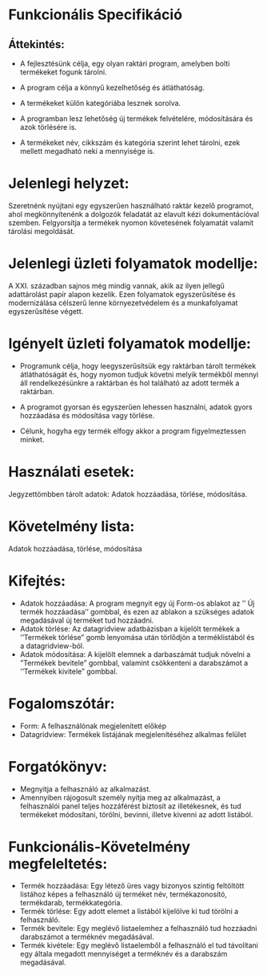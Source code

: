# Funkcionális Specifikáció

## Áttekintés:
- A fejlesztésünk célja, egy olyan raktári program, amelyben bolti termékeket fogunk tárolni.

- A program célja a könnyű kezelhetőség és átláthatóság.

- A termékeket külön kategóriába lesznek sorolva.

- A programban lesz lehetőség új termékek felvételére, módosítására és azok törlésére is.

- A termékeket név, cikkszám és kategória szerint lehet tárolni, ezek mellett megadható neki a mennyisége is.

# Jelenlegi helyzet:
Szeretnénk nyújtani egy egyszerűen használható raktár kezelő programot, ahol megkönnyítenénk a dolgozók feladatát az elavult kézi dokumentációval szemben. Felgyorsítja a termékek nyomon követesének folyamatát valamit tárolási megoldását. 

# Jelenlegi üzleti folyamatok modellje:
A XXI. században sajnos még mindig vannak, akik az ilyen jellegű adattárolást papír alapon kezelik. Ezen folyamatok egyszerűsítése és modernizálása célszerű lenne környezetvédelem és a munkafolyamat egyszerűsítése végett.

# Igényelt üzleti folyamatok modellje:
- Programunk célja, hogy leegyszerűsítsük egy raktárban tárolt termékek átláthatóságát és, hogy nyomon tudjuk követni melyik termékből mennyi áll rendelkezésünkre a raktárban és hol található az adott termék a raktárban.

- A programot gyorsan és egyszerűen lehessen használni, adatok gyors hozzáadása és módosítása vagy törlése.

- Célunk, hogyha egy termék elfogy akkor a program figyelmeztessen minket.

# Használati esetek:
Jegyzettömbben tárolt adatok:
Adatok hozzáadása, törlése, módosítása.

# Követelmény lista:
Adatok hozzáadása, törlése, módosítása

# Kifejtés:
- Adatok hozzáadása: A program megnyit egy új Form-os ablakot az ’’ Új termék hozzáadása’’ gombbal, és ezen az ablakon a szükséges adatok megadásával új terméket tud hozzáadni.
- Adatok törlése: Az datagridview adatbázisban a kijelölt termékek a ’’Termékek törlése” gomb lenyomása után törlődjön a terméklistából és a datagridview-ból.
- Adatok módosítása: A kijelölt elemnek a darbaszámát tudjuk növelni a ”Termékek bevitele” gombbal, valamint csökkenteni a darabszámot a ’’Termékek kivitele” gombbal. 

# Fogalomszótár:
- Form: A felhasználónak megjelenített előkép
- Datagridview: Termékek listájának megjelenítéséhez alkalmas felület

# Forgatókönyv:
- Megnyitja a felhasználó az alkalmazást.
- Amennyiben rájogosult személy nyitja meg az alkalmazást, a felhasználói panel teljes hozzáférést biztosít az illetékesnek, és tud termékeket módosítani, törölni, bevinni, illetve kivenni az adott listából.

# Funkcionális-Követelmény megfeleltetés:
- Termék hozzáadása: Egy létező üres vagy bizonyos szintig feltöltött listához képes a felhasználó új terméket név, termékazonosító, termékdarab, termékkategória. 
- Termék törlése: Egy adott elemet a listából kijelölve ki tud törölni a felhasználó.
- Termék bevitele: Egy meglévő listaelemhez a felhasználó tud hozzáadni darabszámot a terméknév megadásával.
- Termék kivétele: Egy meglévő listaelemből a felhasználó el tud távolítani egy általa megadott mennyiséget a terméknév és a darabszám megadásával. 
